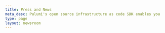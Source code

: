 ```yaml
---
title: Press and News
meta_desc: Pulumi's open source infrastructure as code SDK enables you to create, deploy, and manage infrastructure on any cloud, using your favorite languages.
type: page
layout: newsroom
---
```


